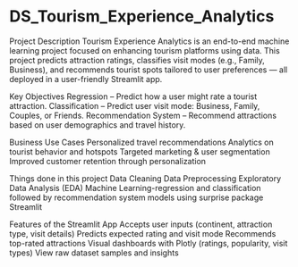 # DS_Tourism_Experience_Analytics
 Project Description
Tourism Experience Analytics is an end-to-end machine learning project focused on enhancing tourism platforms using data. This project predicts attraction ratings, classifies visit modes (e.g., Family, Business), and recommends tourist spots tailored to user preferences — all deployed in a user-friendly Streamlit app.

 Key Objectives
    Regression – Predict how a user might rate a tourist attraction.
    Classification – Predict user visit mode: Business, Family, Couples, or Friends.
    Recommendation System – Recommend attractions based on user demographics and travel history.

 Business Use Cases
    Personalized travel recommendations
    Analytics on tourist behavior and hotspots
    Targeted marketing & user segmentation
    Improved customer retention through personalization

Things done in this project
    Data Cleaning
    Data Preprocessing
    Exploratory Data Analysis (EDA)
    Machine Learning-regression and classification followed by recommendation system models using surprise package
    Streamlit


 Features of the Streamlit App
    Accepts user inputs (continent, attraction type, visit details)
    Predicts expected rating and visit mode
    Recommends top-rated attractions
    Visual dashboards with Plotly (ratings, popularity, visit types)
    View raw dataset samples and insights

